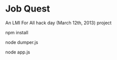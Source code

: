 Job Quest
=========

An LMI For All hack day (March 12th, 2013) project

npm install

node dumper.js

node app.js
